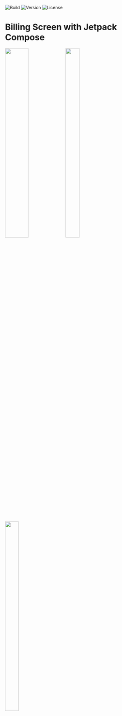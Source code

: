 ![Build](https://img.shields.io/badge/build-passing-brightgreen)
![Version](https://img.shields.io/badge/version-v1.0-blue)
![License](https://img.shields.io/badge/license-MIT-green)
# Billing Screen with Jetpack Compose

<img src="https://github.com/nikhilmishradev/billing-task/assets/39642193/e660f822-39a4-491a-8640-732d30d63c71" width="39%" height="40%"/>

<img src="https://github.com/nikhilmishradev/billing-task/assets/39642193/3b057a45-f429-48f1-90a0-761a0bddab21" width="30%" height="40%"/>
<img src="https://github.com/nikhilmishradev/billing-task/assets/39642193/8d038664-0c66-49a5-ac5c-e3c04ca35ebe" width="30%" height="40%"/>
